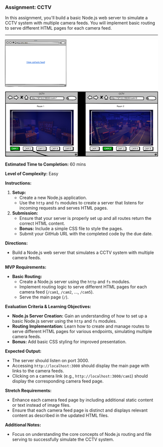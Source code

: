 ### Assignment: CCTV

In this assignment, you'll build a basic Node.js web server to simulate a CCTV system with multiple camera feeds. You will implement basic routing to serve different HTML pages for each camera feed.

---

![../10%20-%20Assets/CCTV.png](../10%20-%20Assets/cctv.png)

**Estimated Time to Completion:** 60 mins

**Level of Complexity:** Easy

**Instructions:**

1. **Setup:**
    - Create a new Node.js application.
    - Use the `http` and `fs` modules to create a server that listens for incoming requests and serves HTML pages.
2. **Submission:**
    - Ensure that your server is properly set up and all routes return the correct HTML content.
    - **Bonus:** Include a simple CSS file to style the pages.
    - Submit your GitHub URL with the completed code by the due date.

**Directions:**

- Build a Node.js web server that simulates a CCTV system with multiple camera feeds.

**MVP Requirements:**

- **Basic Routing:**
    - Create a Node.js server using the `http` and `fs` modules.
    - Implement routing logic to serve different HTML pages for each camera feed (`/cam1`, `/cam2`, ..., `/cam5`).
    - Serve the main page (`/`).

**Evaluation Criteria & Learning Objectives:**

- **Node.js Server Creation:** Gain an understanding of how to set up a basic Node.js server using the `http` and `fs` modules.
- **Routing Implementation:** Learn how to create and manage routes to serve different HTML pages for various endpoints, simulating multiple camera feeds.
- **Bonus:** Add basic CSS styling for improved presentation.

**Expected Output:**

- The server should listen on port 3000.
- Accessing `http://localhost:3000` should display the main page with links to the camera feeds.
- Clicking on a camera link (e.g., `http://localhost:3000/cam1`) should display the corresponding camera feed page.

**Stretch Requirements:**

- Enhance each camera feed page by including additional static content or text instead of image files.
- Ensure that each camera feed page is distinct and displays relevant content as described in the updated HTML files.

**Additional Notes:**

- Focus on understanding the core concepts of Node.js routing and file serving to successfully simulate the CCTV system.